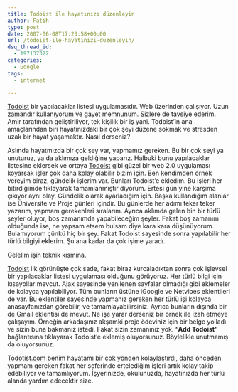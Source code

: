 ```yaml
---
title: Todoist ile hayatınızı düzenleyin
author: Fatih
type: post
date: 2007-06-08T17:23:58+00:00
url: /todoist-ile-hayatinizi-duzenleyin/
dsq_thread_id:
  - 197137322
categories:
  - Google
tags:
  - internet

---
```

[Todoist][1] bir yapılacaklar listesi uygulamasıdır. Web üzerinden çalışıyor. Uzun zamandır kullanıyorum ve gayet memnunum. Sizlere de tavsiye ederim. Amir tarafından geliştiriliyor, tek kişilik bir iş yani. Todoist&#8217;in ana amaçlarından biri hayatınızdaki bir çok şeyi düzene sokmak ve stresden uzak bir hayat yaşamaktır. Nasıl derseniz?

Aslında hayatmızda bir çok şey var, yapmamız gereken. Bu bir çok şeyi ya unuturuz, ya da aklımıza geldiğine yaparız. Halbuki bunu yapılacaklar listesine eklersek ve ortaya [Todoist][1] gibi güzel bir web 2.0 uygulaması koyarsak işler çok daha kolay olabilir bizim için. Ben kendimden örnek vereyim biraz, gündelik işlerim var. Bunları Todoist&#8217;e ekledim. Bu işleri her bitirdiğimde tıklayarak tamamlanmıştır diyorum. Ertesi gün yine karşıma çıkıyor aynı olay. Gündelik olarak ayarladığım için. Başka kullandığım alanlar ise Üniversite ve Proje günleri içindir. Bu günlerde her adımı teker teker yazarım, yapmam gerekenleri sıralarım. Ayrıca aklımda gelen bin bir türlü şeyler oluyor, boş zamanımda yapabileceğim şeyler. Fakat boş zamanım olduğunda ise, ne yapsam etsem bulsam diye kara kara düşünüyorum. Bulamıyorum çünkü hiç bir şey. Fakat Todoist sayesinde sonra yapılabilir her türlü bilgiyi eklerim. Şu ana kadar da çok işime yaradı.

<center>
</center>Gelelim işin teknik kısmına. 

[Todoist][1] ilk görünüşte çok sade, fakat biraz kurcaladıktan sonra çok işlevsel bir yapılacaklar listesi uygulaması olduğunu görüyoruz. Her türlü bilgi için kısayollar mevcut. Ajax sayesinde yenilenen sayfalar olmadığı gibi eklemeler de kolayca yapılabiliyor. Tüm bunların üstüne iGoogle ve Netvibes eklentileri de var. Bu eklentiler sayesinde yapmanız gereken her türlü işi kolayca anasayfanızdan görebilir, ve tamamlayabilirsiniz. Ayrıca bunların dışında bir de Gmail eklentisi de mevut. Ne işe yarar derseniz bir örnek ile izah etmeye çalışayım. Örneğin arkadaşınız akşamki proje ödeviniz için bir belge yolladı ve sizin buna bakmanız istedi. Fakat sizin zamanınız yok. **&#8220;Add Todoist&#8221;** bağlantısına tıklayarak Todoist&#8217;e eklemiş oluyorsunuz. Böylelikle unutmamış da oluyorsunuz.

[Todotist.com][1] benim hayatamı bir çok yönden kolaylaştırdı, daha önceden yapmam gereken fakat her seferinde ertelediğim işleri artık kolay takip edebiliyor ve tamamlıyorum. İşyerinizde, okulunuzda, hayatınızda her türlü alanda yardım edecektir size.

 [1]: http://todoist.com/